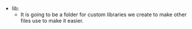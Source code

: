 - lib:
    - It is going to be a folder for custom libraries we create to make other files use to make it easier.